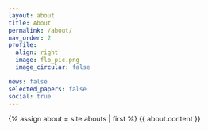 ```yaml
---
layout: about
title: About
permalink: /about/
nav_order: 2
profile:
  align: right
  image: flo_pic.png
  image_circular: false

news: false
selected_papers: false
social: true
---
```

{% assign about = site.abouts | first %}
{{ about.content }}
